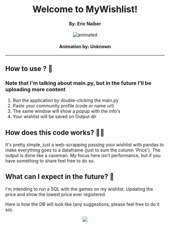 <h1 align="center"> Welcome to MyWishlist! </h1>
<h4 align="center">By: Eric Naiber</h4>

<p align="center">
  <img src="https://user-images.githubusercontent.com/81690594/182040107-a3e2fb12-8bb3-4eaf-ad6f-387a4b5e4685.gif" alt="animated" />
</p>

<h4 align="center">Animation by: Unknown</h4>

---
## How to use ? 🤖
### Note that I'm talking about main.py, but in the future I'll be uploading more content 

1. Run the application by double-clicking the main.py
2. Paste your community profile (code or name url)
3. The same window will show a popup with the info's
4. Your wishlist will be saved on Output dir

## How does this code works? 👷‍♂️

It's pretty simple, just a web-scrapping passing your wishlist with pandas to make everything goes
to a dataframe (just to sum the column 'Price'). The output is done like a caveman. My focus here
isn't performance, but if you have something to share feel free to do so.

## What can I expect in the future? 🐷

I'm intending to run a SQL with the games on my wishlist. Updating the price and show the lowest price
ever registered.

Here is how the DB will look like (any suggestions, please feel free to do it so).

<p align="center">
  <img src="https://user-images.githubusercontent.com/81690594/182437139-3e656311-27cc-43ce-82bc-669b88a91923.png"/>
</p>
